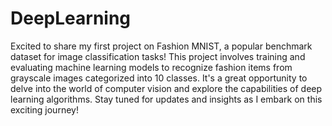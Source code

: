 # DeepLearning



Excited to share my first project on Fashion MNIST, a popular benchmark dataset for image classification tasks! This project involves training and evaluating machine learning models to recognize fashion items from grayscale images categorized into 10 classes. It's a great opportunity to delve into the world of computer vision and explore the capabilities of deep learning algorithms. Stay tuned for updates and insights as I embark on this exciting journey!
